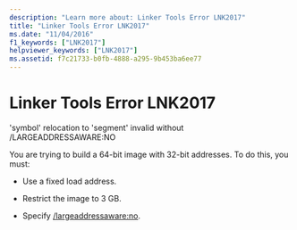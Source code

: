 ```yaml
---
description: "Learn more about: Linker Tools Error LNK2017"
title: "Linker Tools Error LNK2017"
ms.date: "11/04/2016"
f1_keywords: ["LNK2017"]
helpviewer_keywords: ["LNK2017"]
ms.assetid: f7c21733-b0fb-4888-a295-9b453ba6ee77
---
```

# Linker Tools Error LNK2017

'symbol' relocation to 'segment' invalid without /LARGEADDRESSAWARE:NO

You are trying to build a 64-bit image with 32-bit addresses. To do this, you must:

- Use a fixed load address.

- Restrict the image to 3 GB.

- Specify [/largeaddressaware:no](../../build/reference/largeaddressaware-handle-large-addresses.md).
